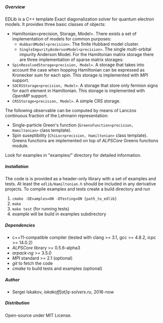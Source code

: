 ##### Overview
EDLib is a C++ template Exact diagonalization solver for quantum electron models. It provides three basic classes of objects:

- Hamiltonian<precision, Storage, Model>. 
There exists a set of implementation of models for common purposes:
    - `HubbardModel<precision>`. The finite Hubbard model cluster.
    - `SingleImpurityAndersonModel<precision>`. The single multi-orbital impurity Anderson Model.
For the Hamiltonian matrix storage there are three implementation of sparse matrix storages:
- `SpinResolvedStorage<precision, Model>`. A storage that takes into account the case when hopping Hamiltonian can be expressed as Kronecker sum for each spin. This storage is implemented with *MPI* support.
- `SOCRSStorage<precision, Model>`. A storage that store only fermion signs for each element in Hamiltonian. This storage is implemented with *OpenMP* support.
- `CRSStorage<precision, Model>`. A simple CRS storage.

The following observable can be computed by means of Lanczos continuous fraction of the Lehmann representation:
- Single-particle Green's function (`GreensFunction<precision, Hamiltonian>` class template).
- Spin suseptibility (`ChiLoc<precision, Hamiltonian>` class template).
Greens functions are implemented on top of *ALPSCore* Greens functions module.

Look for examples in "examples/" directory for detailed information.

##### Installation ###
The code is is provided as a header-only library with a set of examples and tests.
At least the `edlib/Hamiltonian.h` should be included in any derivative projects.
To compile examples and tests create a build directory and run 

1. `cmake -DExamples=ON -DTesting=ON {path_to_edlib}`
2. `make`
3. `make test` (for running tests)
4. example will be build in examples subdirectory

##### Dependencies 
- c++11-compatible compiler (tested with clang >= 3.1, gcc >= 4.8.2, icpc >= 14.0.2)  
- *ALPSCore* library >= 0.5.6-alpha3
- *arpack-ng* >= 3.5.0
- *MPI* standard >= 2.1 (optional)
- *git* to fetch the code 
- *cmake* to build tests and examples (optional)

##### Author
- Sergei Iskakov, *iskakoff[at]q-solvers.ru*, 2016-now

##### Distribution
Open-source under MIT License.
